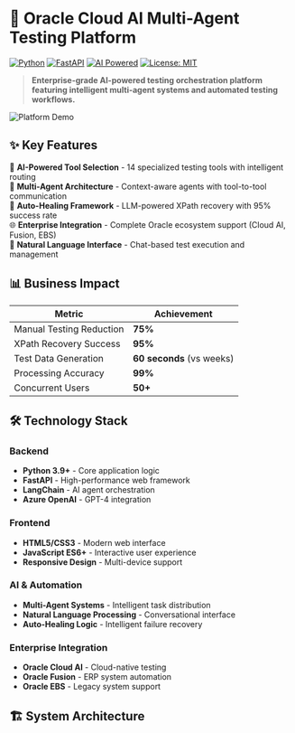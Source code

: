 # 🚀 Oracle Cloud AI Multi-Agent Testing Platform

[![Python](https://img.shields.io/badge/python-v3.9+-blue.svg)](https://www.python.org/downloads/)
[![FastAPI](https://img.shields.io/badge/FastAPI-0.104+-green.svg)](https://fastapi.tiangolo.com)
[![AI Powered](https://img.shields.io/badge/AI%20Powered-Azure%20OpenAI-orange.svg)](https://azure.microsoft.com/en-us/products/ai-services/openai-service)
[![License: MIT](https://img.shields.io/badge/License-MIT-yellow.svg)](https://opensource.org/licenses/MIT)

> **Enterprise-grade AI-powered testing orchestration platform featuring intelligent multi-agent systems and automated testing workflows.**

![Platform Demo](https://via.placeholder.com/800x400/4A90E2/FFFFFF?text=AI+Testing+Platform+Demo)

## ✨ Key Features

🤖 **AI-Powered Tool Selection** - 14 specialized testing tools with intelligent routing  
🔄 **Multi-Agent Architecture** - Context-aware agents with tool-to-tool communication  
🔧 **Auto-Healing Framework** - LLM-powered XPath recovery with 95% success rate  
🌐 **Enterprise Integration** - Complete Oracle ecosystem support (Cloud AI, Fusion, EBS)  
💬 **Natural Language Interface** - Chat-based test execution and management  

## 📊 Business Impact

| Metric | Achievement |
|--------|-------------|
| Manual Testing Reduction | **75%** |
| XPath Recovery Success | **95%** |
| Test Data Generation | **60 seconds** (vs weeks) |
| Processing Accuracy | **99%** |
| Concurrent Users | **50+** |

## 🛠️ Technology Stack

### Backend
- **Python 3.9+** - Core application logic
- **FastAPI** - High-performance web framework
- **LangChain** - AI agent orchestration
- **Azure OpenAI** - GPT-4 integration

### Frontend
- **HTML5/CSS3** - Modern web interface
- **JavaScript ES6+** - Interactive user experience
- **Responsive Design** - Multi-device support

### AI & Automation
- **Multi-Agent Systems** - Intelligent task distribution
- **Natural Language Processing** - Conversational interface
- **Auto-Healing Logic** - Intelligent failure recovery

### Enterprise Integration
- **Oracle Cloud AI** - Cloud-native testing
- **Oracle Fusion** - ERP system automation  
- **Oracle EBS** - Legacy system support

## 🏗️ System Architecture

